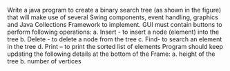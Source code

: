 Write a java program to create a binary search tree (as shown in the figure) that will make use of several Swing components, event handling, graphics and Java Collections Framework to implement. GUI must contain buttons to perform following operations:
    a. Insert - to insert a node (element) into the tree
    b. Delete - to delete a node from the tree
    c. Find- to search an element in the tree
    d. Print – to print the sorted list of elements 
Program should keep updating the following details at the bottom of the Frame:
       a. height of the tree
       b.  number of vertices 


